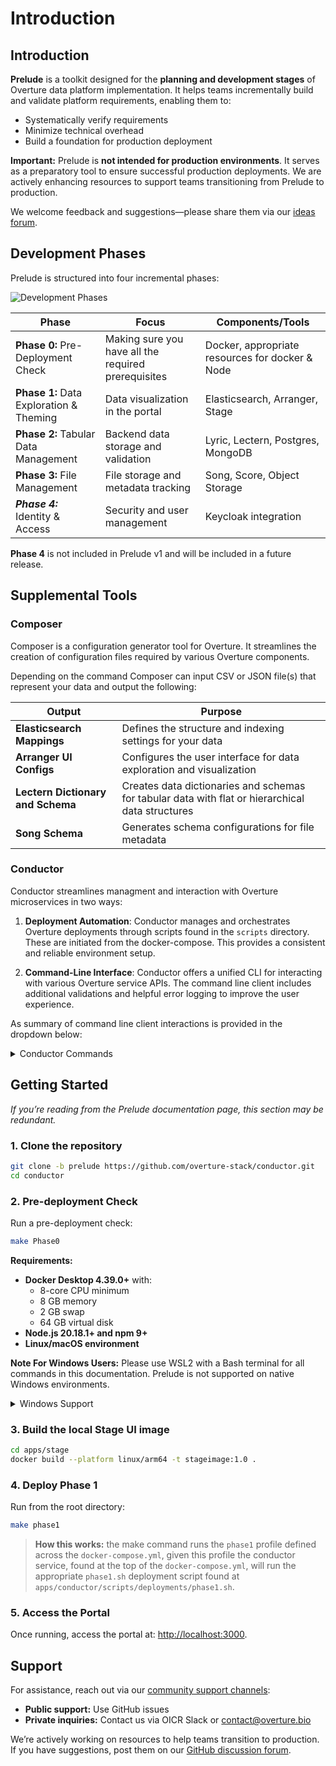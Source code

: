 # Introduction

## Introduction

**Prelude** is a toolkit designed for the **planning and development stages** of Overture data platform implementation. It helps teams incrementally build and validate platform requirements, enabling them to:

- Systematically verify requirements
- Minimize technical overhead
- Build a foundation for production deployment

**Important:** Prelude is **not intended for production environments**. It serves as a preparatory tool to ensure successful production deployments. We are actively enhancing resources to support teams transitioning from Prelude to production.

We welcome feedback and suggestions—please share them via our [ideas forum](https://github.com/overture-stack/docs/discussions/categories/ideas).

## Development Phases

Prelude is structured into four incremental phases:

![Development Phases](/docs/images/preludeOverview.png "Prelude Development Phases")

| **Phase**                               | **Focus**                                           | **Components/Tools**                            |
| --------------------------------------- | --------------------------------------------------- | ----------------------------------------------- |
| **Phase 0:** Pre-Deployment Check       | Making sure you have all the required prerequisites | Docker, appropriate resources for docker & Node |
| **Phase 1:** Data Exploration & Theming | Data visualization in the portal                    | Elasticsearch, Arranger, Stage                  |
| **Phase 2:** Tabular Data Management    | Backend data storage and validation                 | Lyric, Lectern, Postgres, MongoDB               |
| **Phase 3:** File Management            | File storage and metadata tracking                  | Song, Score, Object Storage                     |
| **_Phase 4:_** Identity & Access        | Security and user management                        | Keycloak integration                            |

**Phase 4** is not included in Prelude v1 and will be included in a future release.

## Supplemental Tools

### Composer

Composer is a configuration generator tool for Overture. It streamlines the creation of configuration files required by various Overture components.

Depending on the command Composer can input CSV or JSON file(s) that represent your data and output the following:

| Output                            | Purpose                                                                                          |
| --------------------------------- | ------------------------------------------------------------------------------------------------ |
| **Elasticsearch Mappings**        | Defines the structure and indexing settings for your data                                        |
| **Arranger UI Configs**           | Configures the user interface for data exploration and visualization                             |
| **Lectern Dictionary and Schema** | Creates data dictionaries and schemas for tabular data with flat or hierarchical data structures |
| **Song Schema**                   | Generates schema configurations for file metadata                                                |

### Conductor

Conductor streamlines managment and interaction with Overture microservices in two ways:

1. **Deployment Automation**: Conductor manages and orchestrates Overture deployments through scripts found in the `scripts` directory. These are initiated from the docker-compose. This provides a consistent and reliable environment setup.

2. **Command-Line Interface**: Conductor offers a unified CLI for interacting with various Overture service APIs. The command line client includes additional validations and helpful error logging to improve the user experience.

As summary of command line client interactions is provided in the dropdown below:

<details>
<summary>Conductor Commands</summary>

#### CSV to Elasticsearch ETL

- `conductor upload` - Upload and transform CSV data to Elasticsearch with configurable batch size and delimiters

#### Data Management

- `conductor lyricUpload` - Upload tabular data to Lyric
- `conductor songSubmitAnalysis` - Submit analysis metadata to Song
- `conductor scoreManifestUpload` - Generate and upload file manifests
- `conductor songPublishAnalysis` - Publish analysis data
- `conductor maestroIndex` - Index repository content (supports organization filtering and specific document indexing)

#### Configuration Management

- `conductor lecternUpload` - Upload dictionaries to Lectern
- `conductor lyricRegister` - Register dictionaries with Lyric
- `conductor songUploadSchema` - Upload Song schemas
- `conductor songCreateStudy` - Create Song studies

</details>

## Getting Started

_If you’re reading from the Prelude documentation page, this section may be redundant._

### 1. Clone the repository

```sh
git clone -b prelude https://github.com/overture-stack/conductor.git
cd conductor
```

### 2. Pre-deployment Check

Run a pre-deployment check:

```sh
make Phase0
```

**Requirements:**

- **Docker Desktop 4.39.0+** with:
  - 8-core CPU minimum
  - 8 GB memory
  - 2 GB swap
  - 64 GB virtual disk
- **Node.js 20.18.1+ and npm 9+**
- **Linux/macOS environment**

**Note For Windows Users:** Please use WSL2 with a Bash terminal for all commands in this documentation. Prelude is not supported on native Windows environments.

<details>
<summary>Windows Support</summary>

Windows users should:

1. Install [WSL2 (Windows Subsystem for Linux)](https://learn.microsoft.com/en-us/windows/wsl/install)
2. Use Ubuntu or another Linux distribution within WSL2
3. Run all Prelude commands from the Bash terminal in your WSL2 environment
4. Install Docker Desktop with WSL2 integration enabled`

WSL2 provides a full Linux kernel and compatibility layer, allowing you to run Prelude's Linux commands without modification.

</details>

### 3. Build the local Stage UI image

```sh
cd apps/stage
docker build --platform linux/arm64 -t stageimage:1.0 .
```

### 4. Deploy Phase 1

Run from the root directory:

```sh
make phase1
```

> **How this works:** the make command runs the `phase1` profile defined across the `docker-compose.yml`, given this profile the conductor service, found at the top of the `docker-compose.yml`, will run the appropriate `phase1.sh` deployment script found at `apps/conductor/scripts/deployments/phase1.sh`.

### 5. Access the Portal

Once running, access the portal at: [http://localhost:3000](http://localhost:3000).

## Support

For assistance, reach out via our [community support channels](https://docs.overture.bio/community/support):

- **Public support:** Use GitHub issues
- **Private inquiries:** Contact us via OICR Slack or [contact@overture.bio](mailto:contact@overture.bio)

We’re actively working on resources to help teams transition to production. If you have suggestions, post them on our [GitHub discussion forum](https://github.com/overture-stack/docs/discussions/categories/ideas).
